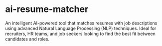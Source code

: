 # ai-resume-matcher
An intelligent AI-powered tool that matches resumes with job descriptions using advanced Natural Language Processing (NLP) techniques. Ideal for recruiters, HR teams, and job seekers looking to find the best fit between candidates and roles.
